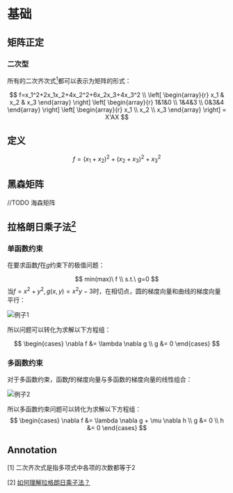# 基础
## 矩阵正定
### 二次型

所有的二次齐次式[<sup>1</sup>](#Annotation)都可以表示为矩阵的形式：

$$
f=x_1^2+2x_1x_2+4x_2^2+6x_2x_3+4x_3^2 \\
\left[
    \begin{array}{r}
        x_1 & x_2 & x_3
    \end{array}
\right]
\left[
    \begin{array}{r}
        1&1&0 \\
        1&4&3 \\
        0&3&4
    \end{array}
\right]
\left[
    \begin{array}{r}
        x_1 \\ x_2 \\ x_3
    \end{array}
\right]
= X'AX
$$

## 定义

$$
f=(x_1+x_2)^2+(x_2+x_3)^2+x_3^2
$$


## 黑森矩阵

//TODO 海森矩阵


## 拉格朗日乘子法[<sup>2</sup>](#Annotation)
### 单函数约束

在要求函数$f$在$g$约束下的极值问题：

$$
min(max)\ f \\
s.t.\ g=0
$$
当$f=x^2+y^2, g(x,y)=x^2y-3$时，在相切点，圆的梯度向量和曲线的梯度向量平行：

![例子1](/images/基础1.gif)

所以问题可以转化为求解以下方程组：

$$
\begin{cases}
    \nabla f &= \lambda \nabla g \\
    g &= 0
\end{cases}
$$
### 多函数约束
对于多函数约束，函数$f$的梯度向量与多函数的梯度向量的线性组合：

![例子2](/images/基础2.jpg)

所以多函数约束问题可以转化为求解以下方程组：
$$
\begin{cases}
    \nabla f &= \lambda \nabla g + \mu \nabla h \\
    g &= 0 \\
    h &= 0
\end{cases}
$$

<a id="Annotation"></a>

## Annotation
[1] 二次齐次式是指多项式中各项的次数都等于2

[2] [如何理解拉格朗日乘子法？](https://www.zhihu.com/question/38586401)

